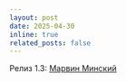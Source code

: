 ```yaml
---
layout: post
date: 2025-04-30
inline: true
related_posts: false
---
```


Релиз 1.3: <a href="https://docs.moncloud.ru/ru/release_notes/release_notes/ver_1.3.0.html#ver-1-3-0">Марвин Минский</a>
